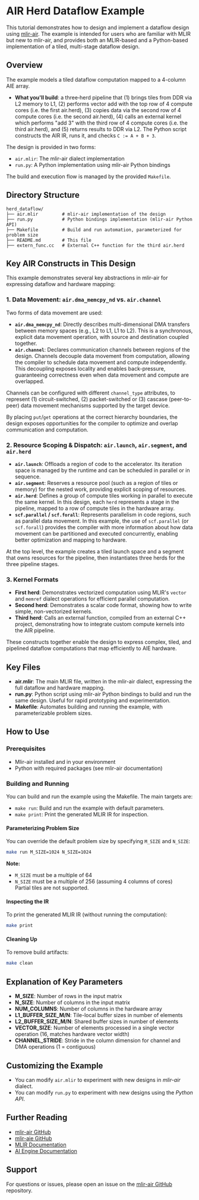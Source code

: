 # AIR Herd Dataflow Example

This tutorial demonstrates how to design and implement a dataflow design using [mlir-air](https://github.com/Xilinx/mlir-air). The example is intended for users who are familiar with MLIR but new to mlir-air, and provides both an MLIR-based and a Python-based implementation of a tiled, multi-stage dataflow design.

## Overview

The example models a tiled dataflow computation mapped to a 4-column AIE array.

- **What you'll build**: a three‑herd pipeline that (1) brings tiles from DDR via L2 memory to L1, (2) performs vector add with the top row of 4 compute cores (i.e. the first air.herd), (3) copies data via the second row of 4 compute cores (i.e. the second air.herd), (4) calls an external kernel which performs "add 3" with the third row of 4 compute cores (i.e. the third air.herd), and (5) returns results to DDR via L2. The Python script constructs the AIR IR, runs it, and checks `C := A + B + 3`.

The design is provided in two forms:
- `air.mlir`: The mlir-air dialect implementation
- `run.py`: A Python implementation using mlir-air Python bindings

The build and execution flow is managed by the provided `Makefile`.

## Directory Structure

```
herd_dataflow/
├── air.mlir         # mlir-air implementation of the design
├── run.py           # Python bindings implementation (mlir-air Python API)
├── Makefile         # Build and run automation, parameterized for problem size
├── README.md        # This file
├── extern_func.cc   # External C++ function for the third air.herd
```

## Key AIR Constructs in This Design

This example demonstrates several key abstractions in mlir-air for expressing dataflow and hardware mapping:

### 1. Data Movement: `air.dma_memcpy_nd` vs. `air.channel`

Two forms of data movement are used:
- **`air.dma_memcpy_nd`**: Directly describes multi-dimensional DMA transfers between memory spaces (e.g., L2 to L1, L1 to L2). This is a synchronous, explicit data movement operation, with source and destination coupled together.
- **`air.channel`**: Declares communication channels between regions of the design. Channels decouple data movement from computation, allowing the compiler to schedule data movement and compute independently. This decoupling exposes locality and enables back-pressure, guaranteeing correctness even when data movement and compute are overlapped.

Channels can be configured with different `channel_type` attributes, to represent (1) circuit-switched, (2) packet-switched or (3) cascase (peer-to-peer) data movement mechanisms supported by the target device.

By placing `put`/`get` operations at the correct hierarchy boundaries, the design exposes opportunities for the compiler to optimize and overlap communication and computation.

### 2. Resource Scoping & Dispatch: `air.launch`, `air.segment`, and `air.herd`

- **`air.launch`**: Offloads a region of code to the accelerator. Its iteration space is managed by the runtime and can be scheduled in parallel or in sequence.
- **`air.segment`**: Reserves a resource pool (such as a region of tiles or memory) for the nested work, providing explicit scoping of resources.
- **`air.herd`**: Defines a group of compute tiles working in parallel to execute the same kernel. In this design, each `herd` represents a stage in the pipeline, mapped to a row of compute tiles in the hardware array.
- **`scf.parallel` / `scf.forall`**: Represents parallelism in code regions, such as parallel data movement. In this example, the use of `scf.parallel` (or `scf.forall`) provides the compiler with more information about how data movement can be partitioned and executed concurrently, enabling better optimization and mapping to hardware.

At the top level, the example creates a tiled launch space and a segment that owns resources for the pipeline, then instantiates three herds for the three pipeline stages.

### 3. Kernel Formats

- **First herd**: Demonstrates vectorized computation using MLIR's `vector` and `memref` dialect operations for efficient parallel computation.
- **Second herd**: Demonstrates a scalar code format, showing how to write simple, non-vectorized kernels.
- **Third herd**: Calls an external function, compiled from an external C++ project, demonstrating how to integrate custom compute kernels into the AIR pipeline.

These constructs together enable the design to express complex, tiled, and pipelined dataflow computations that map efficiently to AIE hardware.

## Key Files

- **air.mlir**: The main MLIR file, written in the mlir-air dialect, expressing the full dataflow and hardware mapping.
- **run.py**: Python script using mlir-air Python bindings to build and run the same design. Useful for rapid prototyping and experimentation.
- **Makefile**: Automates building and running the example, with parameterizable problem sizes.

## How to Use

### Prerequisites

- Mlir-air installed and in your environment
- Python with required packages (see mlir-air documentation)

### Building and Running

You can build and run the example using the Makefile. The main targets are:

- `make run`: Build and run the example with default parameters.
- `make print`: Print the generated MLIR IR for inspection.

#### Parameterizing Problem Size

You can override the default problem size by specifying `M_SIZE` and `N_SIZE`:

```sh
make run M_SIZE=1024 N_SIZE=1024
```

**Note:**  
- `M_SIZE` must be a multiple of 64  
- `N_SIZE` must be a multiple of 256 (assuming 4 columns of cores)  
Partial tiles are not supported.

#### Inspecting the IR

To print the generated MLIR IR (without running the computation):

```sh
make print
```

#### Cleaning Up

To remove build artifacts:

```sh
make clean
```

## Explanation of Key Parameters

- **M_SIZE**: Number of rows in the input matrix
- **N_SIZE**: Number of columns in the input matrix
- **NUM_COLUMNS**: Number of columns in the hardware array
- **L1_BUFFER_SIZE_M/N**: Tile-local buffer sizes in number of elements
- **L2_BUFFER_SIZE_M/N**: Shared buffer sizes in number of elements
- **VECTOR_SIZE**: Number of elements processed in a single vector operation (16, matches hardware vector width)
- **CHANNEL_STRIDE**: Stride in the column dimension for channel and DMA operations (1 = contiguous)

## Customizing the Example

- You can modify `air.mlir` to experiment with new designs in *mlir-air* dialect.
- You can modify `run.py` to experiment with new designs using the *Python API*.

## Further Reading

- [mlir-air GitHub](https://github.com/Xilinx/mlir-air)
- [mlir-aie GitHub](https://github.com/Xilinx/mlir-aie)
- [MLIR Documentation](https://mlir.llvm.org/)
- [AI Engine Documentation](https://docs.xilinx.com/r/en-US/ug1076-ai-engine-environment)

## Support

For questions or issues, please open an issue on the [mlir-air GitHub](https://github.com/Xilinx/mlir-air) repository.
